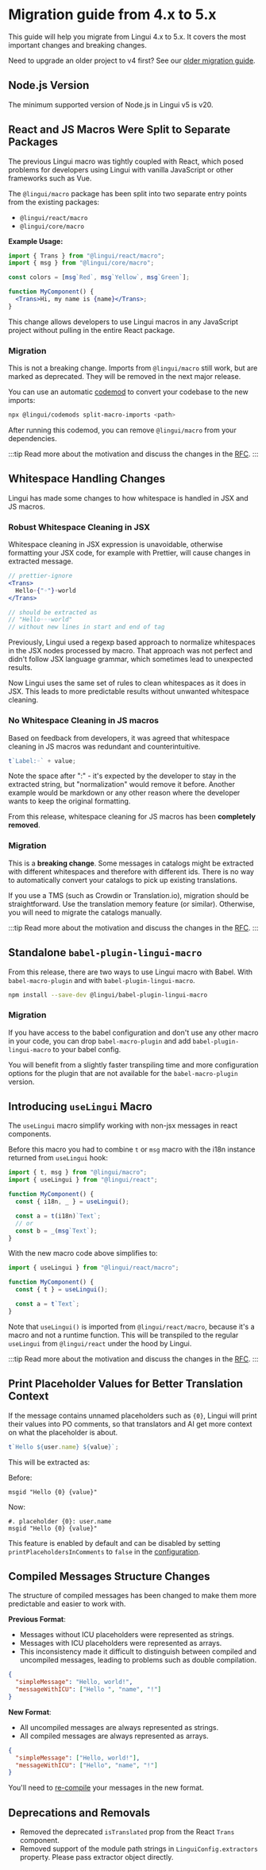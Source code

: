 # Migration guide from 4.x to 5.x

This guide will help you migrate from Lingui 4.x to 5.x. It covers the most important changes and breaking changes.

Need to upgrade an older project to v4 first? See our [older migration guide](/docs/releases/migration-4.md).

## Node.js Version

The minimum supported version of Node.js in Lingui v5 is v20.

## React and JS Macros Were Split to Separate Packages

The previous Lingui macro was tightly coupled with React, which posed problems for developers using Lingui with vanilla JavaScript or other frameworks such as Vue.

The `@lingui/macro` package has been split into two separate entry points from the existing packages:

- `@lingui/react/macro`
- `@lingui/core/macro`

**Example Usage:**

```jsx
import { Trans } from "@lingui/react/macro";
import { msg } from "@lingui/core/macro";

const colors = [msg`Red`, msg`Yellow`, msg`Green`];

function MyComponent() {
  <Trans>Hi, my name is {name}</Trans>;
}
```

This change allows developers to use Lingui macros in any JavaScript project without pulling in the entire React package.

### Migration

This is not a breaking change. Imports from `@lingui/macro` still work, but are marked as deprecated. They will be removed in the next major release.

You can use an automatic [codemod](https://www.npmjs.com/package/@lingui/codemods) to convert your codebase to the new imports:

```bash
npx @lingui/codemods split-macro-imports <path>
```

After running this codemod, you can remove `@lingui/macro` from your dependencies.

:::tip
Read more about the motivation and discuss the changes in the [RFC](https://github.com/lingui/js-lingui/issues/1361).
:::

## Whitespace Handling Changes

Lingui has made some changes to how whitespace is handled in JSX and JS macros.

### Robust Whitespace Cleaning in JSX

Whitespace cleaning in JSX expression is unavoidable, otherwise formatting your JSX code, for example with Prettier, will cause changes in extracted message.

```jsx
// prettier-ignore
<Trans>
  Hello◦{"◦"}◦world
</Trans>

// should be extracted as
// "Hello◦◦◦world"
// without new lines in start and end of tag
```

Previously, Lingui used a regexp based approach to normalize whitespaces in the JSX nodes processed by macro. That approach was not perfect and didn't follow JSX language grammar, which sometimes lead to unexpected results.

Now Lingui uses the same set of rules to clean whitespaces as it does in JSX. This leads to more predictable results without unwanted whitespace cleaning.

### No Whitespace Cleaning in JS macros

Based on feedback from developers, it was agreed that whitespace cleaning in JS macros was redundant and counterintuitive.

```js
t`Label:◦` + value;
```

Note the space after ":" - it's expected by the developer to stay in the extracted string, but "normalization" would remove it before. Another example would be markdown or any other reason where the developer wants to keep the original formatting.

From this release, whitespace cleaning for JS macros has been **completely removed**.

### Migration

This is a **breaking change**. Some messages in catalogs might be extracted with different whitespaces and therefore with different ids. There is no way to automatically convert your catalogs to pick up existing translations.

If you use a TMS (such as Crowdin or Translation.io), migration should be straightforward. Use the translation memory feature (or similar). Otherwise, you will need to migrate the catalogs manually.

:::tip
Read more about the motivation and discuss the changes in the [RFC](https://github.com/lingui/js-lingui/discussions/1873).
:::

## Standalone `babel-plugin-lingui-macro`

From this release, there are two ways to use Lingui macro with Babel. With `babel-macro-plugin` and with `babel-plugin-lingui-macro`.

```bash npm2yarn
npm install --save-dev @lingui/babel-plugin-lingui-macro
```

### Migration

If you have access to the babel configuration and don't use any other macro in your code, you can drop `babel-macro-plugin` and add `babel-plugin-lingui-macro` to your babel config.

You will benefit from a slightly faster transpiling time and more configuration options for the plugin that are not available for the `babel-macro-plugin` version.

## Introducing `useLingui` Macro

The `useLingui` macro simplify working with non-jsx messages in react components.

Before this macro you had to combine `t` or `msg` macro with the i18n instance returned from `useLingui` hook:

```jsx
import { t, msg } from "@lingui/macro";
import { useLingui } from "@lingui/react";

function MyComponent() {
  const { i18n, _ } = useLingui();

  const a = t(i18n)`Text`;
  // or
  const b = _(msg`Text`);
}
```

With the new macro code above simplifies to:

```jsx
import { useLingui } from "@lingui/react/macro";

function MyComponent() {
  const { t } = useLingui();

  const a = t`Text`;
}
```

Note that `useLingui()` is imported from `@lingui/react/macro`, because it's a macro and not a runtime function. This will be transpiled to the regular `useLingui` from `@lingui/react` under the hood by Lingui.

:::tip
Read more about the motivation and discuss the changes in the [RFC](https://github.com/lingui/js-lingui/issues/1852).
:::

## Print Placeholder Values for Better Translation Context

If the message contains unnamed placeholders such as `{0}`, Lingui will print their values into PO comments, so that translators and AI get more context on what the placeholder is about.

```js
t`Hello ${user.name} ${value}`;
```

This will be extracted as:

Before:

```po
msgid "Hello {0} {value}"
```

Now:

```po
#. placeholder {0}: user.name
msgid "Hello {0} {value}"
```

This feature is enabled by default and can be disabled by setting `printPlaceholdersInComments` to `false` in the [configuration](/docs/ref/catalog-formats.md#po).

## Compiled Messages Structure Changes

The structure of compiled messages has been changed to make them more predictable and easier to work with.

**Previous Format**:

- Messages without ICU placeholders were represented as strings.
- Messages with ICU placeholders were represented as arrays.
- This inconsistency made it difficult to distinguish between compiled and uncompiled messages, leading to problems such as double compilation.

```json
{
  "simpleMessage": "Hello, world!",
  "messageWithICU": ["Hello ", "name", "!"]
}
```

**New Format**:

- All uncompiled messages are always represented as strings.
- All compiled messages are always represented as arrays.

```json
{
  "simpleMessage": ["Hello, world!"],
  "messageWithICU": ["Hello", "name", "!"]
}
```

You'll need to [re-compile](/docs/ref/cli.md#compile) your messages in the new format.

## Deprecations and Removals

- Removed the deprecated `isTranslated` prop from the React `Trans` component.
- Removed support of the module path strings in `LinguiConfig.extractors` property. Please pass extractor object directly.
